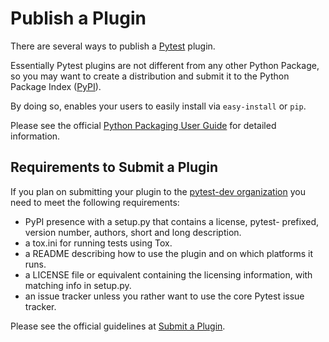 # Publish a Plugin

There are several ways to publish a [Pytest] plugin.

Essentially Pytest plugins are not different from any other Python Package, so
you may want to create a distribution and submit it to the Python Package Index ([PyPI]).

By doing so, enables your users to easily install via ``easy-install`` or ``pip``.

Please see the official [Python Packaging User Guide] for detailed information.

## Requirements to Submit a Plugin

If you plan on submitting your plugin to the [pytest-dev organization] you need
to meet the following requirements:

-   PyPI presence with a setup.py that contains a license, pytest-
    prefixed, version number, authors, short and long description.
-   a tox.ini for running tests using Tox.
-   a README describing how to use the plugin and on which platforms
    it runs.
-   a LICENSE file or equivalent containing the licensing information,
    with matching info in setup.py.
-   an issue tracker unless you rather want to use the core Pytest
    issue tracker.

Please see the official guidelines at [Submit a Plugin].

  [pytest-dev organization]: https://github.com/pytest-dev/
  [Submit a Plugin]: https://pytest.org/latest/contributing.html#submit-a-plugin-co-develop-pytest
  [Pytest]: https://github.com/pytest-dev/pytest
  [PyPI]: https://pypi.python.org/pypi
  [Python Packaging User Guide]: https://python-packaging-user-guide.readthedocs.org/en/latest/distributing.html
